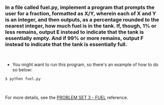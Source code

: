 ### In a file called fuel.py, implement a program that prompts the user for a fraction, formatted as X/Y, wherein each of X and Y is an integer, and then outputs, as a percentage rounded to the nearest integer, how much fuel is in the tank. If, though, 1% or less remains, output E instead to indicate that the tank is essentially empty. And if 99% or more remains, output F instead to indicate that the tank is essentially full.

<br />

* You might want to run this program, so there's an example of how to do so below:

```
$ python fuel.py
```

<br />

For more details, see the [PROBLEM SET 3 - FUEL](https://cs50.harvard.edu/python/2022/psets/3/fuel/) reference.

